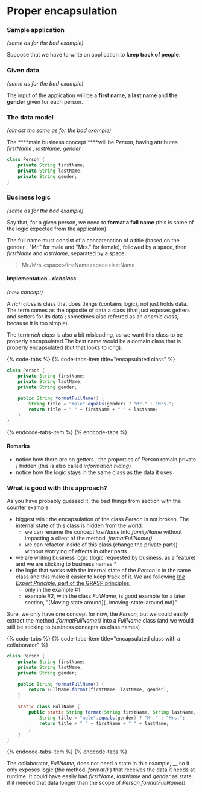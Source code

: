 # Proper encapsulation

### Sample application

_\(same as for the bad example\)_

Suppose that we have to write an application to **keep track of people**.

### **Given data**

_\(same as for the bad example\)_

The input of the application will be a **first name, a last name** and **the gender** given for each person.

### The data model

 _\(almost the same as for the bad example\)_

The ****main business concept ****will be _Person_, having attributes _firstName , lastName, gender_ :

```java
class Person {
    private String firstName;
    private String lastName;
    private String gender;
}
```

### Business logic

_\(same as for the bad example\)_

Say that, for a given person, we need to **format a full name** \(this is some of the logic expected from the application\). 

The full name must consist of a concatenation of a title \(based on the gender : "Mr." for male and "Mrs." for female\), followed by a space, then _firstName_ and _lastName,_ separated by a space : 

> Mr./Mrs.&lt;space&gt;firstName&lt;space&gt;lastName

#### **Implementation** - _richclass_

_\(new concept\)_

A _rich class_ is class that does things \(contains logic\), not just holds data. The term comes as the opposite of data a class \(that just exposes getters and setters for its data ; sometimes also referred as an _anemic class_, because it is too simple\). 

The term _rich class_ is also a bit misleading, as we want this class to be properly encapsulated.The best name would be a domain class that is properly encapsulated \(but that looks to long\).

{% code-tabs %}
{% code-tabs-item title="encapsulated class" %}
```java
class Person {
    private String firstName;
    private String lastName;
    private String gender;
    
    public String formatFullName() {
        String title = "male".equals(gender) ? "Mr." : "Mrs.";
        return title + " " + firstName + " " + lastName;
    }
}
```
{% endcode-tabs-item %}
{% endcode-tabs %}

#### Remarks

* notice how there are no getters ; the properties of _Person_ remain private / hidden \(this is also called _information hiding_\)
* notice how the logic stays in the same class as the data it uses

### What is good with this approach?

As you have probably guessed it, the bad things from section with the counter example :

* biggest win : the encapsulation of the class _Person_ is not broken. The internal state of this class is hidden from the world. 
  * we can rename the concept _lastName_ into _familyName_ without impacting a client of the method _.formatFullName\(\)_ 
  * we can refactor inside of this class \(change the private parts\) without worrying of effects in other parts
* we are writing business logic \(logic requested by business, as a feature\) and we are sticking to business names
  * 
* the logic that works with the internal state of the _Person_ is in the same class and this make it easier to keep track of it. We are following [_the Expert Principle,_ part of the GRASP principles.](https://en.wikipedia.org/wiki/GRASP_%28object-oriented_design%29#Information_expert)
  * only in the example \#1 
  * example \#2, with the class _FullName,_ is good example for a later section, "\[Moving state around\]\(../moving-state-around.md\)"

Sure, we only have one concept for now, the _Person_, but we could easily extract the method ._formatFullName\(\)_  into a _FullName_ class \(and we would still be sticking to business concepts as class names\)

{% code-tabs %}
{% code-tabs-item title="encapsulated class with a collaborator" %}
```java
class Person {
    private String firstName;
    private String lastName;
    private String gender;
    
    public String formatFullName() {
        return FullName.format(firstName, lastName, gender);
    }
    
    static class FullName {            
        public static String format(String firstName, String lastName, String gender) {
            String title = "male".equals(gender) ? "Mr." : "Mrs.";
            return title + " " + firstName + " " + lastName;
        }
    }
}
```
{% endcode-tabs-item %}
{% endcode-tabs %}

The collaborator, _FullName_, does not need a state in this example, __ so it only exposes logic \(the method ._format\(\)_ \) that receives the data it needs at runtime. It could have easily had _firstName_, _lastName_ and _gender_ as state, if it needed that data longer than the scope of _Person.formatFullName\(\)_

